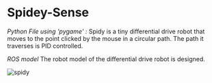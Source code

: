 # Spidey-Sense


*Python File using 'pygame' :*
Spidy is a tiny differential drive robot that moves to the point clicked by the mouse in a circular path.
The path it traverses is PID controlled.

*ROS model*
The robot model of the differential drive robot is designed.

![spidy](https://user-images.githubusercontent.com/88948188/160286535-b7c25583-a635-4dfe-9c69-00b26e409ea1.png)
